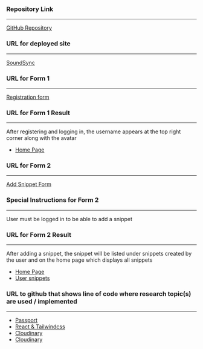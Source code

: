 ### Repository Link
---
[GitHub Repository](https://github.com/nyu-csci-ua-0467-001-002-fall-2024/final-project-Boamah-Powers)

### URL for deployed site
---
[SoundSync](http://linserv1.cims.nyu.edu:12165/)

### URL for Form 1
---
[Registration form](http://linserv1.cims.nyu.edu:12165/register)

### URL for Form 1 Result
---
After registering and logging in, the username appears at the top right corner along with the avatar <br>
- [Home Page](http://linserv1.cims.nyu.edu:12165/)

### URL for Form 2
---
[Add Snippet Form](http://linserv1.cims.nyu.edu:12165/add-snippet)

### Special Instructions for Form 2
---
User must be logged in to be able to add a snippet

### URL for Form 2 Result
---
After adding a snippet, the snippet will be listed under snippets created by the user and on the home page which displays all snippets <br>
- [Home Page](http://linserv1.cims.nyu.edu:12165/)
- [User snippets](http://linserv1.cims.nyu.edu:12165/profile)

### URL to github that shows line of code where research topic(s) are used / implemented
---
- [Passport](https://github.com/nyu-csci-ua-0467-001-002-fall-2024/final-project-Boamah-Powers/blob/master/backend/app.js)
- [React & Tailwindcss](https://github.com/nyu-csci-ua-0467-001-002-fall-2024/final-project-Boamah-Powers/tree/master/frontend)
- [Cloudinary](https://github.com/nyu-csci-ua-0467-001-002-fall-2024/final-project-Boamah-Powers/blob/master/frontend/src/components/uploadWidget.jsx)
- [Cloudinary](https://github.com/nyu-csci-ua-0467-001-002-fall-2024/final-project-Boamah-Powers/blob/master/backend/controllers/snippet.controller.js)
